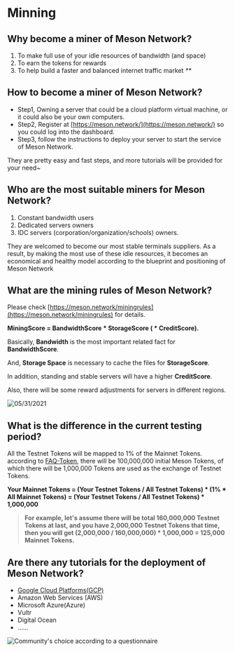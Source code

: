 # Minning

## **Why become a miner of Meson Network?**

1. To make full use of your idle resources of bandwidth \(and space\)
2. To earn the tokens for rewards
3. To help build a faster and balanced internet traffic market _\*\*_

## How to become a miner of Meson Network?

* Step1, Owning a server that could be a cloud platform virtual machine, or it could also be your own computers.
* Step2, Register at [https://meson.network/](https://meson.network/) so you could log into the dashboard.
* Step3, follow the instructions to deploy your server to start the service of Meson Network.

They are pretty easy and fast steps, and more tutorials will be provided for your need~

## Who are the most suitable miners for Meson Network?

1. Constant bandwidth users 
2. Dedicated servers owners 
3. IDC servers \(corporation/organization/schools\) owners. 

They are welcomed to become our most stable terminals suppliers. As a result, by making the most use of these idle resources, it becomes an economical and healthy model according to the blueprint and positioning of Meson Network

## **What are the mining rules of Meson Network?**

Please check [https://meson.network/miningrules](https://meson.network/miningrules) for details.

**MiningScore = BandwidthScore \* StorageScore \( \* CreditScore\).**

Basically, **Bandwidth** is the most important related fact for **BandwidthScore**.

And, **Storage Space** is necessary to cache the files for **StorageScore**.

In addition, standing and stable servers will have a higher **CreditScore**.

Also, there will be some reward adjustments for servers in different regions.

![05/31/2021](../.gitbook/assets/image%20%287%29%20%281%29.png)

## **What is the difference in the current testing period?**

All the Testnet Tokens will be mapped to 1% of the Mainnet Tokens. according to [FAQ-Token](https://docs.meson.network/faq/token), there will be 100,000,000 initial Meson Tokens, of which there will be 1,000,000 Tokens are used as the exchange of Testnet Tokens.

**Your Mainnet Tokens = \(Your Testnet Tokens / All Testnet Tokens\) \* \(1% \* All Mainnet Tokens\) = \(Your Testnet Tokens / All Testnet Tokens\) \* 1,000,000**

> **For example, let's assume there will be total 160,000,000 Testnet Tokens at last, and you have 2,000,000 Testnet Tokens that time, then you will get \(2,000,000 / 160,000,000\) \* 1,000,000 = 125,000 Mainnet Tokens.**

## **Are there any tutorials for the deployment of Meson Network?**

* [Google Cloud Platforms\(GCP\) ](https://docs.meson.network/deploy-meson/google-cloud-platform)
* Amazon Web Services \(AWS\)
* Microsoft Azure\(Azure\)
* Vultr
* Digital Ocean
* ……

![Community&apos;s choice according to a questionnaire](../.gitbook/assets/image%20%282%29.png)

